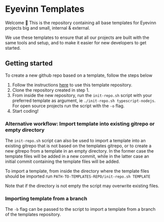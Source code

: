 # Eyevinn Templates

Welcome 👋
This is the repository containing all base templates for Eyevinn projects big and small, internal & external.

We use these templates to ensure that all our projects are built with the same tools and setup, and to make it easier for new developers to get started.

## Getting started

To create a new github repo based on a template, follow the steps below

1. Follow the instructions [here](https://docs.github.com/en/repositories/creating-and-managing-repositories/creating-a-repository-from-a-template) to use this template repository.
2. Clone the repository created in step 1.
3. From inside the new repository, run the `init-repo.sh` script with your preferred template as argument, ie `./init-repo.sh typescript-nodejs`. For open source projects run the script with the `-o` flag.
4. Start coding!

### Alternative workflow: Import template into existing gitrepo or empty directory
The `init-repo.sh` script can also be used to import a template into an existing gitrepo that is not based on the templates gitrepo, or to create a new gitrepo from a template in an empty directory. In the former case the template files will be added in a new commit, while in the latter case an initial commit containing the template files will be added.

To import a template, from inside the directory where the template files should be imported run
`PATH-TO-TEMPLATES-REPO/init-repo.sh TEMPLATE`

Note that if the directory is not empty the script may overwrite existing files.

### Importing template from a branch
The `-b` flag can be passed to the script to import a template from a branch of the templates repository.
